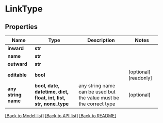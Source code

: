 # LinkType


## Properties
Name | Type | Description | Notes
------------ | ------------- | ------------- | -------------
**inward** | **str** |  | 
**name** | **str** |  | 
**outward** | **str** |  | 
**editable** | **bool** |  | [optional] [readonly] 
**any string name** | **bool, date, datetime, dict, float, int, list, str, none_type** | any string name can be used but the value must be the correct type | [optional]

[[Back to Model list]](../README.md#documentation-for-models) [[Back to API list]](../README.md#documentation-for-api-endpoints) [[Back to README]](../README.md)


